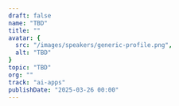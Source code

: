 ```yaml
---
draft: false
name: "TBD"
title: ""
avatar: {
  src: "/images/speakers/generic-profile.png",
  alt: "TBD"
}
topic: "TBD"
org: ""
track: "ai-apps"
publishDate: "2025-03-26 00:00"
---
```

